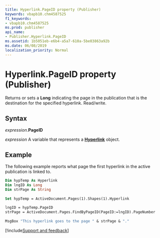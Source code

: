 ```yaml
---
title: Hyperlink.PageID property (Publisher)
keywords: vbapb10.chm4587525
f1_keywords:
- vbapb10.chm4587525
ms.prod: publisher
api_name:
- Publisher.Hyperlink.PageID
ms.assetid: 1b5051eb-e6b4-a5a7-610a-5be03863a92b
ms.date: 06/08/2019
localization_priority: Normal
---
```



# Hyperlink.PageID property (Publisher)

Returns or sets a **Long** indicating the page in the publication that is the destination for the specified hyperlink. Read/write.


## Syntax

_expression_.**PageID**

_expression_ A variable that represents a **[Hyperlink](Publisher.Hyperlink.md)** object.


## Example

The following example reports what page the first hyperlink in the active publication is linked to.

```vb
Dim hypTemp As Hyperlink 
Dim lngID As Long 
Dim strPage As String 
 
Set hypTemp = ActiveDocument.Pages(1).Shapes(1).Hyperlink 
 
lngID = hypTemp.PageID 
strPage = ActiveDocument.Pages.FindByPageID(PageID:=lngID).PageNumber 
 
MsgBox "This hyperlink goes to the page " & strPage & "."
```

[!include[Support and feedback](~/includes/feedback-boilerplate.md)]